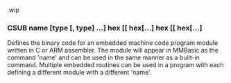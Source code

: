 .wip


### CSUB name [type [, type] …] hex [[ hex[…] hex [[ hex[…]

Defines the binary code for an embedded machine code program module written in C or ARM assembler. The module will appear in MMBasic as the command 'name' and can be used in the same manner as a built-in command. Multiple embedded routines can be used in a program with each defining a different module with a different 'name'.